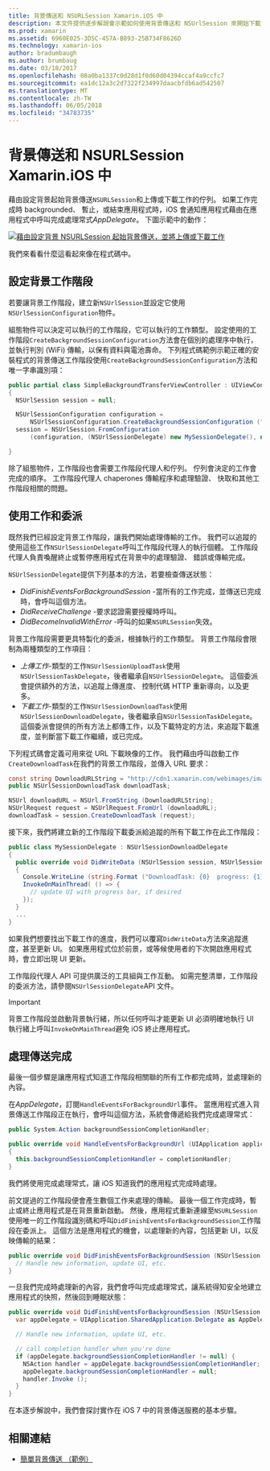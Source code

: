 ```yaml
---
title: 背景傳送和 NSURLSession Xamarin.iOS 中
description: 本文件提供逐步解說會示範如何使用背景傳送和 NSUrlSession 來開始下載大型影像，以及當應用程式會在背景中繼續下載。
ms.prod: xamarin
ms.assetid: 6960E025-3D5C-457A-B893-25B734F8626D
ms.technology: xamarin-ios
author: bradumbaugh
ms.author: brumbaug
ms.date: 03/18/2017
ms.openlocfilehash: 08a0ba1337c0d28d1f0d60d04394ccaf4a9ccfc7
ms.sourcegitcommit: ea1dc12a3c2d7322f234997daacbfdb6ad542507
ms.translationtype: MT
ms.contentlocale: zh-TW
ms.lasthandoff: 06/05/2018
ms.locfileid: "34783735"
---
```

# <a name="background-transfer-and-nsurlsession-in-xamarinios"></a>背景傳送和 NSURLSession Xamarin.iOS 中

藉由設定背景起始背景傳送`NSURLSession`和上傳或下載工作的佇列。 如果工作完成時 backgrounded、 暫止，或結束應用程式時，iOS 會通知應用程式藉由在應用程式中呼叫完成處理常式*AppDelegate*。 下圖示範中的動作：

 [![](background-transfer-walkthrough-images/transfer.png "藉由設定背景 NSURLSession 起始背景傳送，並將上傳或下載工作")](background-transfer-walkthrough-images/transfer.png#lightbox)

我們來看看什麼這看起來像在程式碼中。

## <a name="configuring-a-background-session"></a>設定背景工作階段

若要讓背景工作階段，建立新`NSUrlSession`並設定它使用`NSUrlSessionConfiguration`物件。

組態物件可以決定可以執行的工作階段，它可以執行的工作類型。
設定使用的工作階段`CreateBackgroundSessionConfiguration`方法會在個別的處理序中執行，並執行判別 (WiFi) 傳輸，以保有資料與電池壽命。
下列程式碼範例示範正確的安裝程式的背景傳送工作階段使用`CreateBackgroundSessionConfiguration`方法和唯一字串識別項：

```csharp
public partial class SimpleBackgroundTransferViewController : UIViewController
{
  NSUrlSession session = null;

  NSUrlSessionConfiguration configuration =
      NSUrlSessionConfiguration.CreateBackgroundSessionConfiguration ("com.SimpleBackgroundTransfer.BackgroundSession");
  session = NSUrlSession.FromConfiguration
      (configuration, (NSUrlSessionDelegate) new MySessionDelegate(), new NSOperationQueue());

}
```

除了組態物件，工作階段也會需要工作階段代理人和佇列。
佇列會決定的工作會完成的順序。 工作階段代理人 chaperones 傳輸程序和處理驗證、 快取和其他工作階段相關的問題。

## <a name="working-with-tasks-and-delegates"></a>使用工作和委派

既然我們已經設定背景工作階段，讓我們開始處理傳輸的工作。 我們可以追蹤的使用這些工作`NSUrlSessionDelegate`呼叫工作階段代理人的執行個體。 工作階段代理人負責喚醒終止或暫停應用程式在背景中的處理驗證、 錯誤或傳輸完成。

`NSUrlSessionDelegate`提供下列基本的方法，若要檢查傳送狀態：

-  *DidFinishEventsForBackgroundSession* -當所有的工作完成，並傳送已完成時，會呼叫這個方法。
-  *DidReceiveChallenge* -要求認證需要授權時呼叫。
-  *DidBecomeInvalidWithError* -呼叫的如果`NSURLSession`失效。


背景工作階段需要更具特製化的委派，根據執行的工作類型。 背景工作階段會限制為兩種類型的工作項目：

-  *上傳工作*-類型的工作`NSUrlSessionUploadTask`使用`NSUrlSessionTaskDelegate`，後者繼承自`NSUrlSessionDelegate`。 這個委派會提供額外的方法，以追蹤上傳進度、 控制代碼 HTTP 重新導向，以及更多。
-  *下載工作*-類型的工作`NSUrlSessionDownloadTask`使用`NSUrlSessionDownloadDelegate`，後者繼承自`NSUrlSessionTaskDelegate`。 這個委派會提供的所有方法上都傳工作，以及下載特定的方法，來追蹤下載進度，並判斷當下載工作繼續，或已完成。


下列程式碼會定義可用來從 URL 下載映像的工作。 我們藉由呼叫啟動工作`CreateDownloadTask`在我們的背景工作階段，並傳入 URL 要求：

```csharp
const string DownloadURLString = "http://cdn1.xamarin.com/webimages/images/xamarin.png";
public NSUrlSessionDownloadTask downloadTask;

NSUrl downloadURL = NSUrl.FromString (DownloadURLString);
NSUrlRequest request = NSUrlRequest.FromUrl (downloadURL);
downloadTask = session.CreateDownloadTask (request);
```

接下來，我們將建立新的工作階段下載委派給追蹤的所有下載工作在此工作階段：

```csharp
public class MySessionDelegate : NSUrlSessionDownloadDelegate
{
  public override void DidWriteData (NSUrlSession session, NSUrlSessionDownloadTask downloadTask, long bytesWritten, long totalBytesWritten, long totalBytesExpectedToWrite)
  {
    Console.WriteLine (string.Format ("DownloadTask: {0}  progress: {1}", downloadTask, progress));
    InvokeOnMainThread( () => {
      // update UI with progress bar, if desired
    });
  }
  ...
}
```

如果我們想要找出下載工作的進度，我們可以覆寫`DidWriteData`方法來追蹤進度，甚至更新 UI。 如果應用程式位於前景，或等候使用者的下次開啟應用程式時，會立即出現 UI 更新。

工作階段代理人 API 可提供廣泛的工具組與工作互動。 如需完整清單，工作階段的委派方法，請參閱`NSUrlSessionDelegate`API 文件。

> [!IMPORTANT]
> 背景工作階段並啟動背景執行緒，所以任何呼叫才能更新 UI 必須明確地執行 UI 執行緒上呼叫`InvokeOnMainThread`避免 iOS 終止應用程式。 


## <a name="handling-transfer-completion"></a>處理傳送完成

最後一個步驟是讓應用程式知道工作階段相關聯的所有工作都完成時，並處理新的內容。

在*AppDelegate*，訂閱`HandleEventsForBackgroundUrl`事件。 當應用程式進入背景傳送工作階段正在執行，會呼叫這個方法，系統會傳遞給我們完成處理常式：

```csharp
public System.Action backgroundSessionCompletionHandler;

public override void HandleEventsForBackgroundUrl (UIApplication application, string sessionIdentifier, System.Action completionHandler)
{
  this.backgroundSessionCompletionHandler = completionHandler;
}
```

我們將使用完成處理常式，讓 iOS 知道我們的應用程式完成時處理。

前文提過的工作階段便會產生數個工作来處理的傳輸。 最後一個工作完成時，暫止或終止應用程式是在背景重新啟動。 然後，應用程式重新連線至`NSURLSession`使用唯一的工作階段識別碼和呼叫`DidFinishEventsForBackgroundSession`工作階段在委派上。 這個方法是應用程式的機會，以處理新的內容，包括更新 UI，以反映傳輸的結果：

```csharp
public override void DidFinishEventsForBackgroundSession (NSUrlSession session) {
  // Handle new information, update UI, etc.
}
```

一旦我們完成時處理新的內容，我們會呼叫完成處理常式，讓系統得知安全地建立應用程式的快照，然後回到睡眠狀態：

```csharp
public override void DidFinishEventsForBackgroundSession (NSUrlSession session) {
  var appDelegate = UIApplication.SharedApplication.Delegate as AppDelegate;

  // Handle new information, update UI, etc.

  // call completion handler when you're done
  if (appDelegate.backgroundSessionCompletionHandler != null) {
    NSAction handler = appDelegate.backgroundSessionCompletionHandler;
    appDelegate.backgroundSessionCompletionHandler = null;
    handler.Invoke ();
  }
}
```

在本逐步解說中，我們會探討實作在 iOS 7 中的背景傳送服務的基本步驟。



## <a name="related-links"></a>相關連結

- [簡單背景傳送 （範例）](https://developer.xamarin.com/samples/monotouch/SimpleBackgroundTransfer/)
